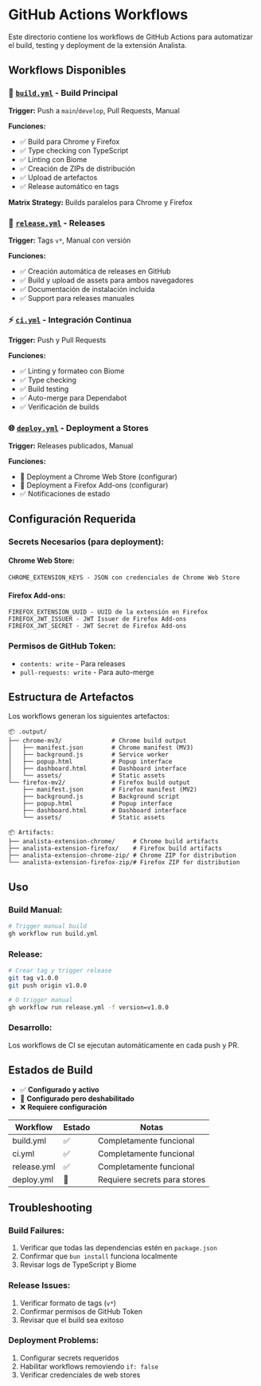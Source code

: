 # GitHub Actions Workflows

Este directorio contiene los workflows de GitHub Actions para automatizar el build, testing y deployment de la extensión Analista.

## Workflows Disponibles

### 🔨 [`build.yml`](./build.yml) - Build Principal

**Trigger:** Push a `main`/`develop`, Pull Requests, Manual

**Funciones:**

- ✅ Build para Chrome y Firefox
- ✅ Type checking con TypeScript
- ✅ Linting con Biome
- ✅ Creación de ZIPs de distribución
- ✅ Upload de artefactos
- ✅ Release automático en tags

**Matrix Strategy:** Builds paralelos para Chrome y Firefox

### 🚀 [`release.yml`](./release.yml) - Releases

**Trigger:** Tags `v*`, Manual con versión

**Funciones:**

- ✅ Creación automática de releases en GitHub
- ✅ Build y upload de assets para ambos navegadores
- ✅ Documentación de instalación incluida
- ✅ Support para releases manuales

### ⚡ [`ci.yml`](./ci.yml) - Integración Continua

**Trigger:** Push y Pull Requests

**Funciones:**

- ✅ Linting y formateo con Biome
- ✅ Type checking
- ✅ Build testing
- ✅ Auto-merge para Dependabot
- ✅ Verificación de builds

### 🌐 [`deploy.yml`](./deploy.yml) - Deployment a Stores

**Trigger:** Releases publicados, Manual

**Funciones:**

- 🔄 Deployment a Chrome Web Store (configurar)
- 🔄 Deployment a Firefox Add-ons (configurar)
- ✅ Notificaciones de estado

## Configuración Requerida

### Secrets Necesarios (para deployment):

#### Chrome Web Store:

```
CHROME_EXTENSION_KEYS - JSON con credenciales de Chrome Web Store
```

#### Firefox Add-ons:

```
FIREFOX_EXTENSION_UUID - UUID de la extensión en Firefox
FIREFOX_JWT_ISSUER - JWT Issuer de Firefox Add-ons
FIREFOX_JWT_SECRET - JWT Secret de Firefox Add-ons
```

### Permisos de GitHub Token:

- `contents: write` - Para releases
- `pull-requests: write` - Para auto-merge

## Estructura de Artefactos

Los workflows generan los siguientes artefactos:

```
📦 .output/
├── chrome-mv3/              # Chrome build output
│   ├── manifest.json        # Chrome manifest (MV3)
│   ├── background.js        # Service worker
│   ├── popup.html           # Popup interface
│   ├── dashboard.html       # Dashboard interface
│   └── assets/              # Static assets
└── firefox-mv2/             # Firefox build output
    ├── manifest.json        # Firefox manifest (MV2)
    ├── background.js        # Background script
    ├── popup.html           # Popup interface
    ├── dashboard.html       # Dashboard interface
    └── assets/              # Static assets

📦 Artifacts:
├── analista-extension-chrome/     # Chrome build artifacts
├── analista-extension-firefox/    # Firefox build artifacts
├── analista-extension-chrome-zip/ # Chrome ZIP for distribution
└── analista-extension-firefox-zip/# Firefox ZIP for distribution
```

## Uso

### Build Manual:

```bash
# Trigger manual build
gh workflow run build.yml
```

### Release:

```bash
# Crear tag y trigger release
git tag v1.0.0
git push origin v1.0.0

# O trigger manual
gh workflow run release.yml -f version=v1.0.0
```

### Desarrollo:

Los workflows de CI se ejecutan automáticamente en cada push y PR.

## Estados de Build

- ✅ **Configurado y activo**
- 🔄 **Configurado pero deshabilitado**
- ❌ **Requiere configuración**

| Workflow    | Estado | Notas                        |
| ----------- | ------ | ---------------------------- |
| build.yml   | ✅     | Completamente funcional      |
| ci.yml      | ✅     | Completamente funcional      |
| release.yml | ✅     | Completamente funcional      |
| deploy.yml  | 🔄     | Requiere secrets para stores |

## Troubleshooting

### Build Failures:

1. Verificar que todas las dependencias estén en `package.json`
2. Confirmar que `bun install` funciona localmente
3. Revisar logs de TypeScript y Biome

### Release Issues:

1. Verificar formato de tags (`v*`)
2. Confirmar permisos de GitHub Token
3. Revisar que el build sea exitoso

### Deployment Problems:

1. Configurar secrets requeridos
2. Habilitar workflows removiendo `if: false`
3. Verificar credenciales de web stores
